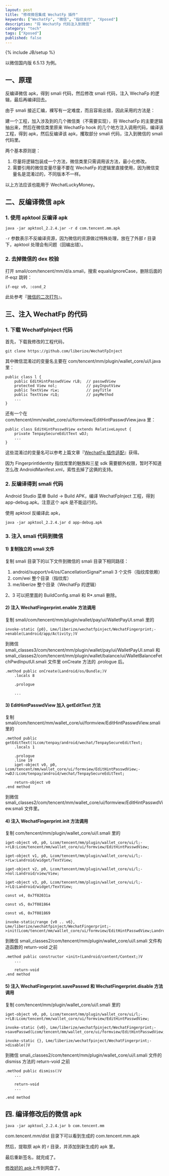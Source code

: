 ```yaml
---
layout: post
title: "修改微信集成 WechatFp 插件"
keywords: ["WechatFp", "微信", "指纹支付", "Xposed"]
description: "将 WechatFp 代码注入到微信"
category: "tech"
tags: ["Xposed"]
published: false
---
```

{% include JB/setup %}

以微信国内版 6.5.13 为例。

## 一、原理

反编译微信 apk，得到 smali 代码，然后修改 smali 代码，注入 WechaFp 的逻辑，最后再编译回去。

由于 smali 接近汇编，裸写有一定难度，而且容易出错，因此采用的方法是：

建一个工程，加入涉及到的几个微信类（不需要实现），将 WechatFp 的主要逻辑抽出来，然后在微信类里原来 WechatFp hook 的几个地方注入调用代码，编译该工程，得到 apk，然后反编译该 apk，攫取部分 smali 代码，注入到微信的 smali 代码里。

两个基本原则是：

1. 尽量将逻辑包装成一个方法，微信类里只需调用该方法，最小化修改。
2. 需要引用的微信变量尽量不要在 WechatFp 的逻辑里直接使用，因为微信变量名是混淆过的，不同版本不一样。

以上方法应该也能用于 WechatLuckyMoney。

## 二、反编译微信 apk

### 1. 使用 apktool 反编译 apk

    java -jar apktool_2.2.4.jar -r d com.tencent.mm.apk

`-r` 参数表示不反编译资源，因为微信的资源做过特殊处理，放在了外部 r 目录下，apktool 处理会有问题（回编出错）。

### 2. 去掉微信的 dex 校验

打开 smali/com/tencent/mm/d/a.smali，搜索 equalsIgnoreCase，删除后面的 if-eqz 跳转：

    if-eqz v0, :cond_2

此处参考『[微信的二次打包](http://www.jianshu.com/p/a0e6b3f15d78)』。

## 三、注入 WechatFp 的代码

### 1. 下载 WechatFpInject 代码

首先，下载我修改的工程代码，

    git clone https://github.com/liberize/WechatFpInject

其中微信混淆过的变量名主要在 com/tencent/mm/plugin/wallet_core/ui/l.java 里：

    public class l {
        public EditHintPasswdView rLB;  // passwdView
        protected View nol;             // payInputView
        public TextView rLw;            // payTitle
        public TextView rLQ;            // payMethod
        ...
    }

还有一个在 com/tencent/mm/wallet_core/ui/formview/EditHintPasswdView.java 里：

    public class EditHintPasswdView extends RelativeLayout {
        private TenpaySecureEditText wDJ;
        ...
    }

这些混淆过的变量名可以参考上篇文章『[WechatFp 插件适配](/tech/wechatfp-code-adaptation.html)』获得。

因为 FingerprintIdentity 指纹库里的魅族和三星 sdk 需要额外权限，暂时不知道怎么改 AndroidManifest.xml，索性去掉了这俩的支持。

### 2. 反编译得到 smali 代码

Android Studio 菜单 Build -> Build APK，编译 WechatFpInject 工程，得到 app-debug.apk。注意这个 apk 是不能运行的。

使用 apktool 反编译此 apk，

    java -jar apktool_2.2.4.jar d app-debug.apk

### 3. 注入 smali 代码到微信

#### 1) 复制独立的 smali 文件

复制 smali 目录下的以下文件到微信的 smali 目录下相同路径：

1. android/support/v4/os/CancellationSignal\*.smali 3 个文件（指纹库依赖）
2. com/wei 整个目录（指纹库）
3. me/liberize 整个目录（WechatFp 的逻辑）

2、3 可以把里面的 BuildConfig.smali 和 R\*.smali 删除。

#### 2) 注入 WechatFingerprint.enable 方法调用

复制 smali/com/tencent/mm/plugin/wallet/pay/ui/WalletPayUI.smali 里的

    invoke-static {p0}, Lme/liberize/wechatfpinject/WechatFingerprint;->enable(Landroid/app/Activity;)V

到微信 smali_classes3/com/tencent/mm/plugin/wallet/pay/ui/WalletPayUI.smali 和 smali_classes2/com/tencent/mm/plugin/wallet/balance/ui/WalletBalanceFetchPwdInputUI.smali 文件里 onCreate 方法的 .prologue 后。

    .method public onCreate(Landroid/os/Bundle;)V
        .locals 8

        .prologue

        ...

#### 3) EditHintPasswdView 加入 getEditText 方法

复制 smali/com/tencent/mm/wallet_core/ui/formview/EditHintPasswdView.smali 里的

    .method public getEditText()Lcom/tenpay/android/wechat/TenpaySecureEditText;
        .locals 1

        .prologue
        .line 19
        iget-object v0, p0, Lcom/tencent/mm/wallet_core/ui/formview/EditHintPasswdView;->wDJ:Lcom/tenpay/android/wechat/TenpaySecureEditText;

        return-object v0
    .end method

到微信 smali_classes2/com/tencent/mm/wallet_core/ui/formview/EditHintPasswdView.smali 文件里。

#### 4) 注入 WechatFingerprint.init 方法调用

复制 com/tencent/mm/plugin/wallet_core/ui/l.smali 里的

    iget-object v0, p0, Lcom/tencent/mm/plugin/wallet_core/ui/l;->rLB:Lcom/tencent/mm/wallet_core/ui/formview/EditHintPasswdView;

    iget-object v1, p0, Lcom/tencent/mm/plugin/wallet_core/ui/l;->rLw:Landroid/widget/TextView;

    iget-object v2, p0, Lcom/tencent/mm/plugin/wallet_core/ui/l;->nol:Landroid/view/View;

    iget-object v3, p0, Lcom/tencent/mm/plugin/wallet_core/ui/l;->rLQ:Landroid/widget/TextView;

    const v4, 0x7f02031a

    const v5, 0x7f081864

    const v6, 0x7f081869

    invoke-static/range {v0 .. v6}, Lme/liberize/wechatfpinject/WechatFingerprint;->init(Lcom/tencent/mm/wallet_core/ui/formview/EditHintPasswdView;Landroid/widget/TextView;Landroid/view/View;Landroid/widget/TextView;III)V

到微信 smali_classes2/com/tencent/mm/plugin/wallet_core/ui/l.smali 文件构造函数的 return-void 之前

    .method public constructor <init>(Landroid/content/Context;)V
        ...

        return-void
    .end method

#### 5) 注入 WechatFingerprint.savePasswd 和 WechatFingerprint.disable 方法调用

复制 com/tencent/mm/plugin/wallet_core/ui/l.smali 里的

    iget-object v0, p0, Lcom/tencent/mm/plugin/wallet_core/ui/l;->rLB:Lcom/tencent/mm/wallet_core/ui/formview/EditHintPasswdView;

    invoke-static {v0}, Lme/liberize/wechatfpinject/WechatFingerprint;->savePasswd(Lcom/tencent/mm/wallet_core/ui/formview/EditHintPasswdView;)V

    invoke-static {}, Lme/liberize/wechatfpinject/WechatFingerprint;->disable()V

到微信 smali_classes2/com/tencent/mm/plugin/wallet_core/ui/l.smali 文件的 dismiss 方法的 return-void 之前


    .method public dismiss()V
        ...

        return-void
        ...

    .end method

## 四. 编译修改后的微信 apk

    java -jar apktool_2.2.4.jar b com.tencent.mm

com.tencent.mm/dist 目录下可以看到生成的 com.tencent.mm.apk

然后，提取原 apk 的 r 目录，并添加到新生成的 apk 里。

最后重新签名，就完成了。

[修改好的 apk](https://pan.baidu.com/s/1dFguj6L)上传到网盘了。
